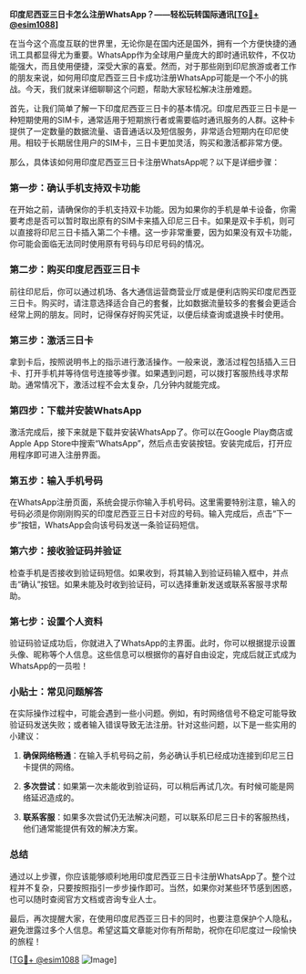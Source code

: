 **印度尼西亚三日卡怎么注册WhatsApp？——轻松玩转国际通讯[[TG💪+ @esim1088](https://t.me/s/esim1088)]**

在当今这个高度互联的世界里，无论你是在国内还是国外，拥有一个方便快捷的通讯工具都显得尤为重要。WhatsApp作为全球用户量庞大的即时通讯软件，不仅功能强大，而且使用便捷，深受大家的喜爱。然而，对于那些刚到印尼旅游或者工作的朋友来说，如何用印度尼西亚三日卡成功注册WhatsApp可能是一个不小的挑战。今天，我们就来详细聊聊这个问题，帮助大家轻松解决注册难题。

首先，让我们简单了解一下印度尼西亚三日卡的基本情况。印度尼西亚三日卡是一种短期使用的SIM卡，通常适用于短期旅行者或需要临时通讯服务的人群。这种卡提供了一定数量的数据流量、语音通话以及短信服务，非常适合短期内在印尼使用。相较于长期居住用户的SIM卡，三日卡更加灵活，购买和激活都非常方便。

那么，具体该如何用印度尼西亚三日卡注册WhatsApp呢？以下是详细步骤：

### 第一步：确认手机支持双卡功能

在开始之前，请确保你的手机支持双卡功能。因为如果你的手机是单卡设备，你需要考虑是否可以暂时取出原有的SIM卡来插入印尼三日卡。如果是双卡手机，则可以直接将印尼三日卡插入第二个卡槽。这一步非常重要，因为如果没有双卡功能，你可能会面临无法同时使用原有号码与印尼号码的情况。

### 第二步：购买印度尼西亚三日卡

前往印尼后，你可以通过机场、各大通信运营商营业厅或是便利店购买印度尼西亚三日卡。购买时，请注意选择适合自己的套餐，比如数据流量较多的套餐会更适合经常上网的朋友。同时，记得保存好购买凭证，以便后续查询或退换卡时使用。

### 第三步：激活三日卡

拿到卡后，按照说明书上的指示进行激活操作。一般来说，激活过程包括插入三日卡、打开手机并等待信号连接等步骤。如果遇到问题，可以拨打客服热线寻求帮助。通常情况下，激活过程不会太复杂，几分钟内就能完成。

### 第四步：下载并安装WhatsApp

激活完成后，接下来就是下载并安装WhatsApp了。你可以在Google Play商店或Apple App Store中搜索“WhatsApp”，然后点击安装按钮。安装完成后，打开应用程序即可进入注册界面。

### 第五步：输入手机号码

在WhatsApp注册页面，系统会提示你输入手机号码。这里需要特别注意，输入的号码必须是你刚刚购买的印度尼西亚三日卡对应的号码。输入完成后，点击“下一步”按钮，WhatsApp会向该号码发送一条验证码短信。

### 第六步：接收验证码并验证

检查手机是否接收到验证码短信。如果收到，将其输入到验证码输入框中，并点击“确认”按钮。如果未能及时收到验证码，可以选择重新发送或联系客服寻求帮助。

### 第七步：设置个人资料

验证码验证成功后，你就进入了WhatsApp的主界面。此时，你可以根据提示设置头像、昵称等个人信息。这些信息可以根据你的喜好自由设定，完成后就正式成为WhatsApp的一员啦！

### 小贴士：常见问题解答

在实际操作过程中，可能会遇到一些小问题。例如，有时网络信号不稳定可能导致验证码发送失败；或者输入错误导致无法注册。针对这些问题，以下是一些实用的小建议：

1. **确保网络畅通**：在输入手机号码之前，务必确认手机已经成功连接到印尼三日卡提供的网络。
   
2. **多次尝试**：如果第一次未能收到验证码，可以稍后再试几次。有时候可能是网络延迟造成的。

3. **联系客服**：如果多次尝试仍无法解决问题，可以联系印尼三日卡的客服热线，他们通常能提供有效的解决方案。

### 总结

通过以上步骤，你应该能够顺利地用印度尼西亚三日卡注册WhatsApp了。整个过程并不复杂，只要按照指引一步步操作即可。当然，如果你对某些环节感到困惑，也可以随时查阅官方文档或咨询专业人士。

最后，再次提醒大家，在使用印度尼西亚三日卡的同时，也要注意保护个人隐私，避免泄露过多个人信息。希望这篇文章能对你有所帮助，祝你在印尼度过一段愉快的旅程！

[[TG💪+ @esim1088](https://t.me/s/esim1088) ![Image](https://i.postimg.cc/4NQfJmqS/Snipaste-2025-05-13-00-14-12.png)]